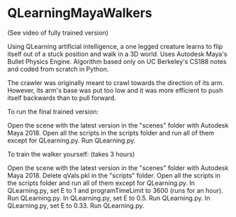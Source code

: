 # QLearningMayaWalkers

(See video of fully trained version)

Using QLearning artificial intelligence, a one legged creature learns to flip itself out of a stuck position and walk in a 3D world. Uses Autodesk Maya's Bullet Physics Engine. Algorithm based only on UC Berkeley's CS188 notes and coded from scratch in Python.

The crawler was originally meant to crawl towards the direction of its arm. However, its arm's base was put too low and it was more efficient to push itself backwards than to pull forward.

To run the final trained version:

Open the scene with the latest version in the "scenes" folder with Autodesk Maya 2018. 
Open all the scripts in the scripts folder and run all of them except for QLearning.py.
Run QLearning.py.

To train the walker yourself: (takes 3 hours)

Open the scene with the latest version in the "scenes" folder with Autodesk Maya 2018. 
Delete qVals.pkl in the "scripts" folder.
Open all the scripts in the scripts folder and run all of them except for QLearning.py.
In QLearning.py, set E to 1 and programTimeLimit to 3600 (runs for an hour).
Run QLearning.py.
In QLearning.py, set E to 0.5.
Run QLearning.py.
In QLearning.py, set E to 0.33.
Run QLearning.py.

